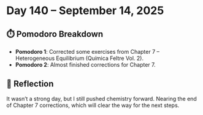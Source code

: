 # Day 140 – September 14, 2025

## ⏱️ Pomodoro Breakdown
- **Pomodoro 1**: Corrected some exercises from Chapter 7 – Heterogeneous Equilibrium (Química Feltre Vol. 2).  
- **Pomodoro 2**: Almost finished corrections for Chapter 7.  

## 💬 Reflection
It wasn’t a strong day, but I still pushed chemistry forward. Nearing the end of Chapter 7 corrections, which will clear the way for the next steps.
